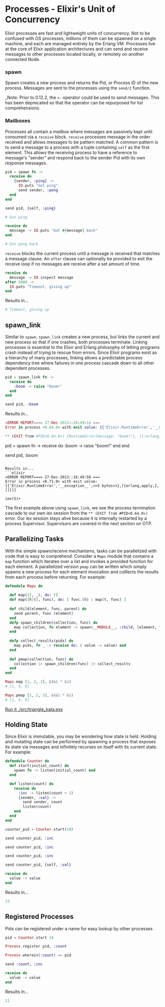 # Processes - Elixir's Unit of Concurrency
Elixir processes are fast and lightweight units of concurrency. Not to be confused with OS processes, millions of them can be spawned on a single machine, and each are managed entirely by the Erlang VM. Processes live at the core of Elixir application architectures and can send and receive messages to other processes located locally, or remotely on another connected Node.

### spawn
Spawn creates a new process and returns the Pid, or Process ID of the new process. Messages are sent to the processes using the `send/2` function.

_Note: Prior to 0.12.2, the `<-` operator could be used to send messages.  This has been deprecated so that the operator can be repurposed for list comprehensions.

### Mailboxes
Processes all contain a *mailbox* where messages are passively kept until consumed via a `receive` block. `receive` processes message in the order received and allows messages to be pattern matched. A common pattern is to send a message to a process with a tuple containing `self` as the first element. This allows the receiving process to have a reference to message's "sender" and respond back to the sender Pid with its own response messages.

```elixir
pid = spawn fn ->
  receive do
    {sender, :ping} ->
      IO.puts "Got ping"
      send sender, :pong
  end
end

send pid, {self, :ping}

# Got ping

receive do
  message -> IO.puts "Got #{message} back"
end

# Got pong back
```

`receive` blocks the current process until a message is received that matches a message clause. An `after` clause can optionally be provided to exit the receive loop if no messages are receive after a set amount of time.

```elixir
receive do
  message -> IO.inspect message
after 5000 ->
  IO.puts "Timeout, giving up"
end
```

Results in...
```elixir
# Timeout, giving up
```

## spawn_link
Similar to `spawn`, `spawn_link` creates a new process, but links the current and new process so that if one crashes, both processes terminate. Linking processes is essential to the Elixir and Erlang philosophy of letting programs crash instead of trying to rescue from errors. Since Elixir programs exist as a hierarchy of many processes, linking allows a predictable process dependency tree where failures in one process cascade down to all other dependent processes.

```elixir
pid = spawn_link fn ->
  receive do
    :boom -> raise "boom!"
  end
end

send pid, :boom
```
Results in...
```elixir
=ERROR REPORT==== 27-Dec-2013::16:49:14 ===
Error in process <0.64.0> with exit value: {{'Elixir.RuntimeError','__exception__',<<5 bytes>>},[{erlang,apply,2,[]}]}

** (EXIT from #PID<0.64.0>) {RuntimeError[message: "boom!"], [{:erlang, :apply, 2, []}]}
```

pid = spawn fn ->
  receive do
    :boom -> raise "boom!"
  end
end

send pid, :boom
```

Results in...
```elixir
=ERROR REPORT==== 27-Dec-2013::16:49:50 ===
Error in process <0.71.0> with exit value: {{'Elixir.RuntimeError','__exception__',<<5 bytes>>},[{erlang,apply,2,[]}]}

iex(5)>
```

The first example above using `spawn_link`, we see the process termination cascade to our own iex session from the `** (EXIT from #PID<0.64.0>)` error. Our iex session stays alive because it is internally restarted by a process Supervisor. Supervisors are covered in the next section on OTP.

## Parallelizing Tasks
With the simple spawn/receive mechanisms, tasks can be parallelized with code that is easy to comprehend. Consider a `Maps` module that contains a `map` function which iterates over a list and invokes a provided function for each element. A parallelized version `pmap` can be written which simply spawns a new process for each element invocation and colllects the results from each process before returning.  For example:

```elixir
defmodule Maps do
 
  def map([], _), do: []
  def map([h|t], func), do: [ func.(h) | map(t, func) ]
 
  def child(element, func, parent) do
    send parent, func.(element)
  end
  defp spawn_children(collection, func) do
    map collection, fn element -> spawn(__MODULE__, :child, [element, func, self]) end
  end
 
  defp collect_results(pids) do
    map pids, fn _ -> receive do: ( value -> value) end
  end
 
  def pmap(collection, func) do
    collection |> spawn_children(func) |> collect_results
  end
end

Maps.map [1, 2, 3], &(&1 * &1)
# [1, 4, 9]

Maps.pmap [1, 2, 3], &(&1 * &1)
# [1, 4, 9]
```
[Run it ./src/triangle_kata.exs][triangle_kata]

## Holding State
Since Elixir is immutable, you may be wondering how state is held. Holding and mutating state can be performed by spawning a process that exposes its state via messages and infinitely recurses on itself with its current state. For example:

```elixir
defmodule Counter do
  def start(initial_count) do
    spawn fn -> listen(initial_count) end
  end

  def listen(count) do
    receive do
      :inc -> listen(count + 1)
      {sender, :val} ->
        send sender, count
        listen(count)
    end
  end
end

counter_pid = Counter.start(10)

send counter_pid, :inc

send counter_pid, :inc

send counter_pid, :inc

send counter_pid, {self, :val}

receive do
  value -> value
end
```

Results in...
```elixir
13
```

## Registered Processes
Pids can be registered under a name for easy lookup by other processes

```elixir
pid = Counter.start 10

Process.register pid, :count

Process.whereis(:count) == pid

send :count, :inc

receive do
  value -> value
end
```

Results in...
```elixir
11
```

[triangle_kata]: ./src/triangle_kata.exs

